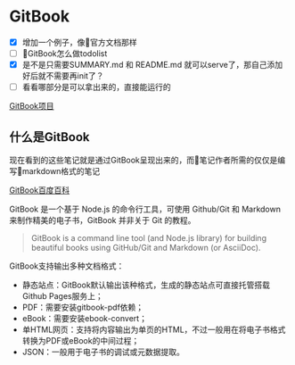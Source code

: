 # GitBook

- [x] 增加一个例子，像官方文档那样
- [ ] GitBook怎么做todolist
- [x] 是不是只需要SUMMARY.md 和 README.md 就可以serve了，那自己添加好后就不需要再init了？
- [ ] 看看哪部分是可以拿出来的，直接能运行的

[GitBook项目](https://github.com/GitbookIO/gitbook)

## 什么是GitBook

现在看到的这些笔记就是通过GitBook呈现出来的，而笔记作者所需的仅仅是编写markdown格式的笔记

[GitBook百度百科](https://baike.baidu.com/item/GitBook/17969908)

GitBook 是一个基于 Node.js 的命令行工具，可使用 Github/Git 和 Markdown 来制作精美的电子书，GitBook 并非关于 Git 的教程。
> GitBook is a command line tool (and Node.js library) for building beautiful books using GitHub/Git and Markdown (or AsciiDoc).

GitBook支持输出多种文档格式：

- 静态站点：GitBook默认输出该种格式，生成的静态站点可直接托管搭载Github Pages服务上；
- PDF：需要安装gitbook-pdf依赖；
- eBook：需要安装ebook-convert；
- 单HTML网页：支持将内容输出为单页的HTML，不过一般用在将电子书格式转换为PDF或eBook的中间过程；
- JSON：一般用于电子书的调试或元数据提取。
